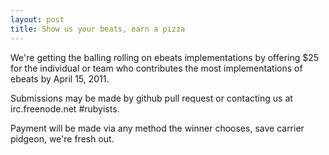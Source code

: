 ```yaml
--- 
layout: post
title: Show us your beats, earn a pizza
---
```


We're getting the balling rolling on ebeats implementations by offering $25 for
the individual or team who contributes the most implementations of ebeats by
April 15, 2011.

Submissions may be made by github pull request or contacting us at
irc.freenode.net #rubyists.

Payment will be made via any method the winner chooses, save carrier pidgeon,
we're fresh out.
